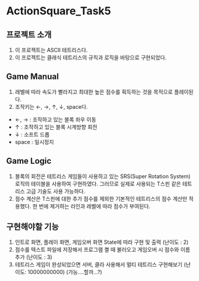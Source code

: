 # ActionSquare_Task5
## 프로젝트 소개
1. 이 프로젝트는 ASCII 테트리스다.
2. 이 프로젝트는 클래식 테트리스의 규칙과 로직을 바탕으로 구현되었다.
## Game Manual
1. 레벨에 따라 속도가 빨라지고 최대한 높은 점수를 획득하는 것을 목적으로 플레이된다.
2. 조작키는 ←, →, ↑, ↓, space다.
- ←, → : 조작하고 있는 블록 좌우 이동
- ↑ : 조작하고 있는 블록 시계방향 회전
- ↓ : 소프트 드롭
- space : 일시정지
## Game Logic
1. 블록의 회전은 테트리스 게임들이 사용하고 있는 SRS(Super Rotation System)로직의 테이블을 사용하여 구현하였다. 그러므로 실제로 사용되는 T스핀 같은 테트리스 고급 기술도 사용 가능하다.
2. 점수 계산은 T스핀에 대한 추가 점수를 제외한 기본적인 테트리스의 점수 계산만 적용했다. 한 번에 제거하는 라인과 레벨에 따라 점수가 부여된다.
## 구현해야할 기능
1. 인트로 화면, 플레이 화면, 게임오버 화면
State에 따라 구현 및 출력
(난이도 : 2)
2. 점수를 텍스트 파일에 저장해서 프로그램
켤 때 불러오고 게임오버 시 점수와 이름 추가
(난이도 : 3)
3. 테트리스 게임이 완성되었으면 서버, 클라
사용해서 멀티 테트리스 구현해보기
(난이도: 10000000000) (가능....할까...?)


